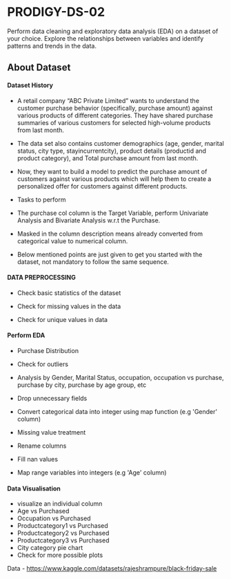# PRODIGY-DS-02

Perform data cleaning and exploratory data analysis (EDA) on a dataset of your choice. Explore the relationships between variables and identify patterns and trends in the data.


## About Dataset
#### Dataset History
- A retail company “ABC Private Limited” wants to understand the customer purchase behavior (specifically, purchase amount) against various products of different categories. They have shared purchase summaries of various customers for selected high-volume products from last month.
- The data set also contains customer demographics (age, gender, marital status, city type, stayincurrentcity), product details (productid and product category), and Total purchase amount from last month.

- Now, they want to build a model to predict the purchase amount of customers against various products which will help them to create a personalized offer for customers against different products.

- Tasks to perform

- The purchase col column is the Target Variable, perform Univariate Analysis and Bivariate Analysis w.r.t the Purchase.

- Masked in the column description means already converted from categorical value to numerical column.

- Below mentioned points are just given to get you started with the dataset, not mandatory to follow the same sequence.

#### DATA PREPROCESSING

- Check basic statistics of the dataset

- Check for missing values in the data

- Check for unique values in data

#### Perform EDA

- Purchase Distribution

- Check for outliers

- Analysis by Gender, Marital Status, occupation, occupation vs purchase, purchase by city, purchase by age group, etc

- Drop unnecessary fields

- Convert categorical data into integer using map function (e.g 'Gender' column)

- Missing value treatment

- Rename columns

- Fill nan values

- Map range variables into integers (e.g 'Age' column)

#### Data Visualisation

- visualize an individual column
- Age vs Purchased
- Occupation vs Purchased
- Productcategory1 vs Purchased
- Productcategory2 vs Purchased
- Productcategory3 vs Purchased
- City category pie chart
- Check for more possible plots

Data - https://www.kaggle.com/datasets/rajeshrampure/black-friday-sale
